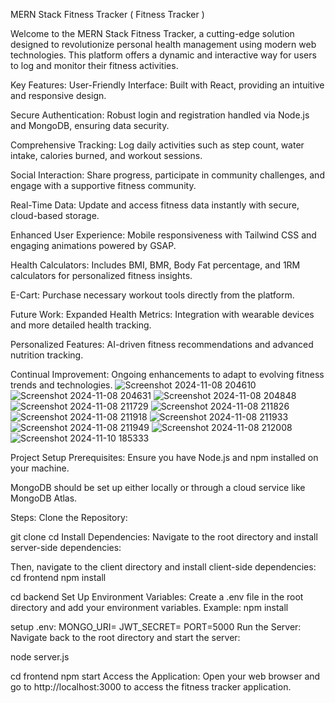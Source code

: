 MERN Stack Fitness Tracker ( Fitness Tracker )

Welcome to the MERN Stack Fitness Tracker, a cutting-edge solution designed to revolutionize personal health management using modern web technologies. This platform offers a dynamic and interactive way for users to log and monitor their fitness activities.

Key Features:
User-Friendly Interface: Built with React, providing an intuitive and responsive design.

Secure Authentication: Robust login and registration handled via Node.js and MongoDB, ensuring data security.

Comprehensive Tracking: Log daily activities such as step count, water intake, calories burned, and workout sessions.

Social Interaction: Share progress, participate in community challenges, and engage with a supportive fitness community.

Real-Time Data: Update and access fitness data instantly with secure, cloud-based storage.

Enhanced User Experience: Mobile responsiveness with Tailwind CSS and engaging animations powered by GSAP.

Health Calculators: Includes BMI, BMR, Body Fat percentage, and 1RM calculators for personalized fitness insights.

E-Cart: Purchase necessary workout tools directly from the platform.

Future Work:
Expanded Health Metrics: Integration with wearable devices and more detailed health tracking.

Personalized Features: AI-driven fitness recommendations and advanced nutrition tracking.

Continual Improvement: Ongoing enhancements to adapt to evolving fitness trends and technologies.
![Screenshot 2024-11-08 204610](https://github.com/user-attachments/assets/d976213b-26c1-45fd-b8f6-cc876e9fc62f)
![Screenshot 2024-11-08 204631](https://github.com/user-attachments/assets/e1f8203b-0d1d-4197-85f7-8efa4cfa911e)
![Screenshot 2024-11-08 204848](https://github.com/user-attachments/assets/105c8d68-3369-4956-9487-8aee56478aa0)
![Screenshot 2024-11-08 211729](https://github.com/user-attachments/assets/9c30bf18-99ee-468f-80dc-ac9d3c37e7ea)
![Screenshot 2024-11-08 211826](https://github.com/user-attachments/assets/4494c9b4-ef52-4c68-9d50-b71b11b71d97)
![Screenshot 2024-11-08 211918](https://github.com/user-attachments/assets/7b5243d0-5dc4-413b-a6f4-eb63281e48eb)
![Screenshot 2024-11-08 211933](https://github.com/user-attachments/assets/bfddc119-41fa-4720-a0cb-000afd1aace4)
![Screenshot 2024-11-08 211949](https://github.com/user-attachments/assets/31c23095-7ca9-4762-b928-a199577d80df)
![Screenshot 2024-11-08 212008](https://github.com/user-attachments/assets/a44b397f-31d5-44b9-8eb2-74369933a5c1)
![Screenshot 2024-11-10 185333](https://github.com/user-attachments/assets/31a49c7b-1b7e-4476-8eec-b3c78226bb53)



Project Setup
Prerequisites:
Ensure you have Node.js and npm installed on your machine.

MongoDB should be set up either locally or through a cloud service like MongoDB Atlas.

Steps:
Clone the Repository:

git clone <your-repo-url>
cd <repo-name>
Install Dependencies: Navigate to the root directory and install server-side dependencies:

Then, navigate to the client directory and install client-side dependencies:
cd frontend
npm install

cd backend
Set Up Environment Variables: Create a .env file in the root directory and add your environment variables. Example:
npm install

setup .env:
MONGO_URI=<your-mongodb-uri>
JWT_SECRET=<your-jwt-secret>
PORT=5000
Run the Server: Navigate back to the root directory and start the server:

node server.js

cd frontend
npm start
Access the Application: Open your web browser and go to http://localhost:3000 to access the fitness tracker application.

